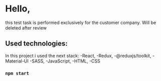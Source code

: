 # Hello,

this test task is performed exclusively for the customer company.
Will be deleted after review

## Used technologies:

In this project i used the next stack:
-React, -Redux, -@reduxjs/toolkit, -Material-UI -SASS, -JavaScript, -HTML, -CSS


### `npm start`
